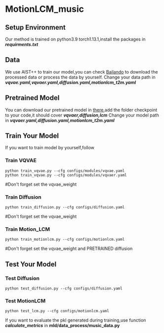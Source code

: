 # MotionLCM_music
## Setup Environment
Our method is trained on python3.9 torch1.13.1,install the packages in ***requirments.txt***
## Data
We use AIST++ to train our model,you can check [Bailando](https://github.com/lisiyao21/Bailando/) to download the processed data or process the data by yourself.
Change your data path in ***vqvae.yaml,vqvaer.yaml,diffusion.yaml,motionlcm_t2m.yaml***
## Pretrained Model
You can download our pretrained model in [there](https://drive.google.com/drive/folders/1DSqEPUpxGRkHavLwYknPFnzGtja97qWY?usp=sharing),add the folder checkpoint to your code,it should cover ***vqvaer,diffusion,lcm***
Change your model path in ***vqvaer.yaml,diffusion.yaml,motionlcm_t2m.yaml***
## Train Your Model
If you want to train model by yourself,follow
### Train VQVAE
```
python train_vqvae.py --cfg configs/modules/vqvae.yaml
python train_vqvae.py --cfg configs/modules/vqvaer.yaml 
```
#Don't forget set the vqvae_weight
### Train Diffusion
```
python train_diffusion.py --cfg configs/diffusion.yaml 
```
 #Don't forget set the vqvae_weight
### Train Motion_LCM
```
python train_motionlcm.py --cfg configs/motionlcm.yaml 
```
#Don't forget set the vqvae_weight and PRETRAINED diffusion
## Test Your Model
### Test Diffusion
```
python test_diffusion.py --cfg configs/diffusion.yaml
```
### Test MotionLCM
```
python test_lcm.py --cfg configs/motionlcm.yaml
```
If you want to evaluate the pkl generated during training,use function ***calculate_metrics*** in **mld/data_process/music_data.py**
